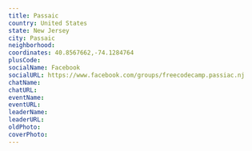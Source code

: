 ```yaml
---
title: Passaic
country: United States
state: New Jersey
city: Passaic
neighborhood: 
coordinates: 40.8567662,-74.1284764
plusCode:
socialName: Facebook
socialURL: https://www.facebook.com/groups/freecodecamp.passiac.nj
chatName:
chatURL:
eventName:
eventURL:
leaderName:
leaderURL:
oldPhoto: 
coverPhoto:
---
```

